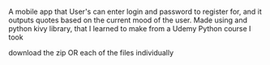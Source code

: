 A mobile app that User's can enter login and password to register for, and it outputs quotes based on the current mood of the user. 
Made using and python kivy library, that I learned to make from a Udemy Python course I took

download the zip OR each of the files individually
